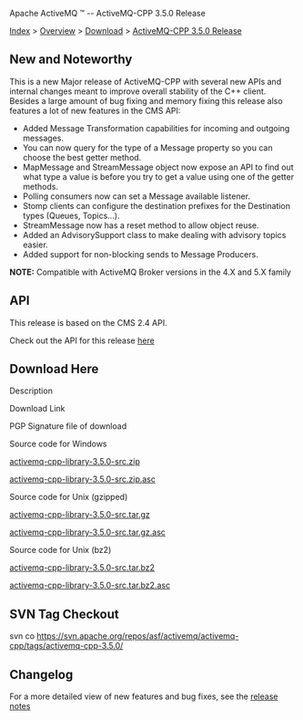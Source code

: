 Apache ActiveMQ ™ -- ActiveMQ-CPP 3.5.0 Release 

[Index](index.html) > [Overview](overview.md) > [Download](OverviewOverview/Overview/download.md) > [ActiveMQ-CPP 3.5.0 Release](Index/Overview/Download/activemq-cpp-350-release.md)

New and Noteworthy
------------------

This is a new Major release of ActiveMQ-CPP with several new APIs and internal changes meant to improve overall stability of the C++ client. Besides a large amount of bug fixing and memory fixing this release also features a lot of new features in the CMS API:

*   Added Message Transformation capabilities for incoming and outgoing messages.
*   You can now query for the type of a Message property so you can choose the best getter method.
*   MapMessage and StreamMessage object now expose an API to find out what type a value is before you try to get a value using one of the getter methods.
*   Polling consumers now can set a Message available listener.
*   Stomp clients can configure the destination prefixes for the Destination types (Queues, Topics...).
*   StreamMessage now has a reset method to allow object reuse.
*   Added an AdvisorySupport class to make dealing with advisory topics easier.
*   Added support for non-blocking sends to Message Producers.

  

**NOTE:** Compatible with ActiveMQ Broker versions in the 4.X and 5.X family

API
---

This release is based on the CMS 2.4 API.

Check out the API for this release [here](http://activemq.apache.org/cms/api_docs/activemqcpp-3.4.0/html)

Download Here
-------------

Description

Download Link

PGP Signature file of download

Source code for Windows

[activemq-cpp-library-3.5.0-src.zip](http://www.apache.org/dyn/closer.cgi/activemq/activemq-cpp/source/activemq-cpp-library-3.5.0-src.zip)

[activemq-cpp-library-3.5.0-src.zip.asc](http://www.apache.org/dist/activemq/activemq-cpp/source/activemq-cpp-library-3.5.0-src.zip.asc)

Source code for Unix (gzipped)

[activemq-cpp-library-3.5.0-src.tar.gz](http://www.apache.org/dyn/closer.cgi/activemq/activemq-cpp/source/activemq-cpp-library-3.5.0-src.tar.gz)

[activemq-cpp-library-3.5.0-src.tar.gz.asc](http://www.apache.org/dist/activemq/activemq-cpp/source/activemq-cpp-library-3.5.0-src.tar.gz.asc)

Source code for Unix (bz2)

[activemq-cpp-library-3.5.0-src.tar.bz2](http://www.apache.org/dyn/closer.cgi/activemq/activemq-cpp/source/activemq-cpp-library-3.5.0-src.tar.bz2)

[activemq-cpp-library-3.5.0-src.tar.bz2.asc](http://www.apache.org/dist/activemq/activemq-cpp/source/activemq-cpp-library-3.5.0-src.tar.bz2.asc)

SVN Tag Checkout
----------------

svn co https://svn.apache.org/repos/asf/activemq/activemq-cpp/tags/activemq-cpp-3.5.0/

Changelog
---------

For a more detailed view of new features and bug fixes, see the [release notes](https://issues.apache.org/jira/secure/ReleaseNote.jspa?projectId=12311207&styleName=Html&version=12316380)

